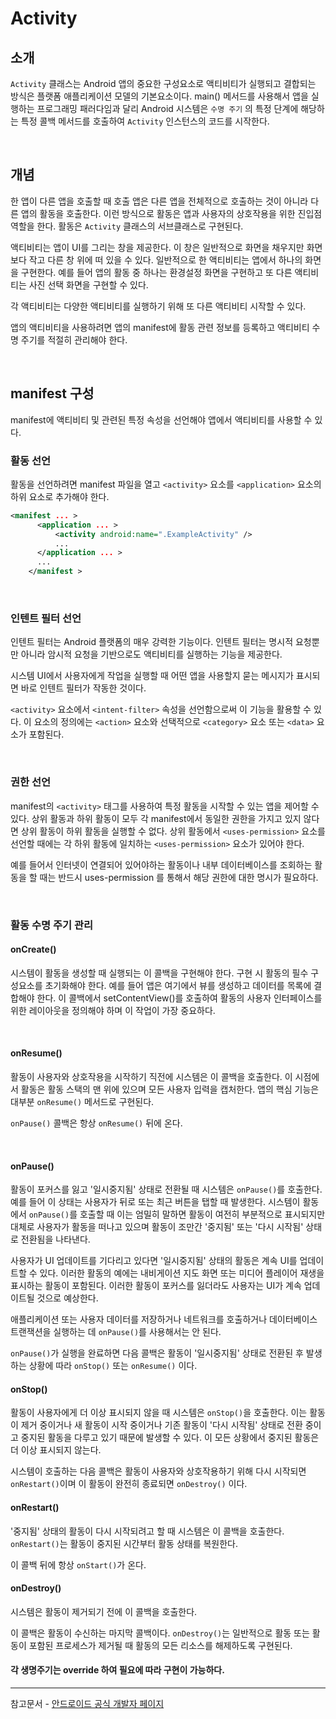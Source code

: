# Activity

## 소개

`Activity` 클래스는 Android 앱의 중요한 구성요소로 액티비티가 실행되고 결합되는 방식은 플랫폼 애플리케이션 모델의
기본요소이다. main() 메서드를 사용해서 앱을 실행하는 프로그래밍 패러다임과 달리 Android 시스템은 `수명 주기` 의 특정 단계에 해당하는 특정 콜백 메서드를 호출하여 `Activity` 인스턴스의 코드를 시작한다.

<br/>

## 개념

한 앱이 다른 앱을 호출할 때 호출 앱은 다른 앱을 전체적으로 호출하는 것이 아니라 다른 앱의 활동을 호출한다. 이런 방식으로 활동은 앱과 사용자의 상호작용을 위한 진입점 역할을 한다. 활동은 `Activity` 클래스의 서브클래스로 구현된다.

액티비티는 앱이 UI를 그리는 창을 제공한다. 이 창은 일반적으로 화면을 채우지만 화면보다 작고 다른 창 위에 떠 있을 수 있다. 일반적으로 한 액티비티는 앱에서 하나의 화면을 구현한다. 예를 들어 앱의 활동 중 하나는 환경설정 화면을 구현하고 또 다른 액티비티는 사진 선택 화면을 구현할 수 있다.

각 액티비티는 다양한 액티비티를 실행하기 위해 또 다른 액티비티 시작할 수 있다.

앱의 액티비티을 사용하려면 앱의 manifest에 활동 관련 정보를 등록하고 액티비티 수명 주기를 적절히 관리해야 한다.

<br/>

## manifest 구성

manifest에 액티비티 및 관련된 특정 속성을 선언해야 앱에서 액티비티를 사용할 수 있다.

### 활동 선언

활동을 선언하려면 manifest 파일을 열고 `<activity>` 요소를 `<application>` 요소의 하위 요소로 추가해야 한다.

```xml
<manifest ... >
      <application ... >
          <activity android:name=".ExampleActivity" />
          ...
      </application ... >
      ...
    </manifest >
```

<br/>

### 인텐트 필터 선언

인텐트 필터는 Android 플랫폼의 매우 강력한 기능이다. 인텐트 필터는 명시적 요청뿐만 아니라 암시적 요청을 기반으로도 액티비티를 실행하는 기능을 제공한다.

시스템 UI에서 사용자에게 작업을 실행할 때 어떤 앱을 사용할지 묻는 메시지가 표시되면 바로 인텐트 필터가 작동한 것이다.

`<activity>` 요소에서 `<intent-filter>` 속성을 선언함으로써 이 기능을 활용할 수 있다. 이 요소의 정의에는 `<action>` 요소와 선택적으로 `<category>` 요소 또는 `<data>` 요소가 포함된다.

<br/>

### 권한 선언

manifest의 `<activity>` 태그를 사용하여 특정 활동을 시작할 수 있는 앱을 제어할 수 있다. 상위 활동과 하위 활동이 모두 각 manifest에서 동일한 권한을 가지고 있지 않다면 상위 활동이 하위 활동을 실행할 수 없다. 상위 활동에서 `<uses-permission>` 요소를 선언할 때에는 각 하위 활동에 일치하는 `<uses-permission>` 요소가 있어야 한다.

예를 들어서 인터넷이 연결되어 있어야하는 활동이나 내부 데이터베이스를 조회하는 활동을 할 때는 반드시 uses-permission 를 통해서 해당 권한에 대한 명시가 필요하다.

<br/>

### 활동 수명 주기 관리

#### onCreate()

시스템이 활동을 생성할 때 실행되는 이 콜백을 구현해야 한다. 구현 시 활동의 필수 구성요소를 초기화해야 한다. 예를 들어 앱은 여기에서 뷰를 생성하고 데이터를 목록에 결합해야 한다. 이 콜백에서 setContentView()를 호출하여 활동의 사용자 인터페이스를 위한 레이아웃을 정의해야 하며 이 작업이 가장 중요하다.

<br/>

#### onResume()

활동이 사용자와 상호작용을 시작하기 직전에 시스템은 이 콜백을 호출한다. 이 시점에서 활동은 활동 스택의 맨 위에 있으며 모든 사용자 입력을 캡처한다. 앱의 핵심 기능은 대부분 `onResume()` 메서드로 구현된다.

`onPause()` 콜백은 항상 `onResume()` 뒤에 온다.

<br/>

#### onPause()

활동이 포커스를 잃고 '일시중지됨' 상태로 전환될 때 시스템은 `onPause()`를 호출한다. 예를 들어 이 상태는 사용자가 뒤로 또는 최근 버튼을 탭할 때 발생한다. 시스템이 활동에서 `onPause()`를 호출할 때 이는 엄밀히 말하면 활동이 여전히 부분적으로 표시되지만 대체로 사용자가 활동을 떠나고 있으며 활동이 조만간 '중지됨' 또는 '다시 시작됨' 상태로 전환됨을 나타낸다.

사용자가 UI 업데이트를 기다리고 있다면 '일시중지됨' 상태의 활동은 계속 UI를 업데이트할 수 있다. 이러한 활동의 예에는 내비게이션 지도 화면 또는 미디어 플레이어 재생을 표시하는 활동이 포함된다. 이러한 활동이 포커스를 잃더라도 사용자는 UI가 계속 업데이트될 것으로 예상한다.

애플리케이션 또는 사용자 데이터를 저장하거나 네트워크를 호출하거나 데이터베이스 트랜잭션을 실행하는 데 `onPause()`를 사용해서는 안 된다.

`onPause()`가 실행을 완료하면 다음 콜백은 활동이 '일시중지됨' 상태로 전환된 후 발생하는 상황에 따라 `onStop()` 또는 `onResume()` 이다.

#### onStop()

활동이 사용자에게 더 이상 표시되지 않을 때 시스템은 `onStop()`을 호출한다. 이는 활동이 제거 중이거나 새 활동이 시작 중이거나 기존 활동이 '다시 시작됨' 상태로 전환 중이고 중지된 활동을 다루고 있기 때문에 발생할 수 있다. 이 모든 상황에서 중지된 활동은 더 이상 표시되지 않는다.

시스템이 호출하는 다음 콜백은 활동이 사용자와 상호작용하기 위해 다시 시작되면 `onRestart()`이며 이 활동이 완전히 종료되면 `onDestroy()` 이다.

#### onRestart()

'중지됨' 상태의 활동이 다시 시작되려고 할 때 시스템은 이 콜백을 호출한다. `onRestart()`는 활동이 중지된 시간부터 활동 상태를 복원한다.

이 콜백 뒤에 항상 `onStart()`가 온다.

#### onDestroy()

시스템은 활동이 제거되기 전에 이 콜백을 호출한다.

이 콜백은 활동이 수신하는 마지막 콜백이다. `onDestroy()`는 일반적으로 활동 또는 활동이 포함된 프로세스가 제거될 때 활동의 모든 리소스를 해제하도록 구현된다.

#### 각 생명주기는 override 하여 필요에 따라 구현이 가능하다.

---

참고문서 - [안드로이드 공식 개발자 페이지](https://developer.android.com/?hl=ko)
